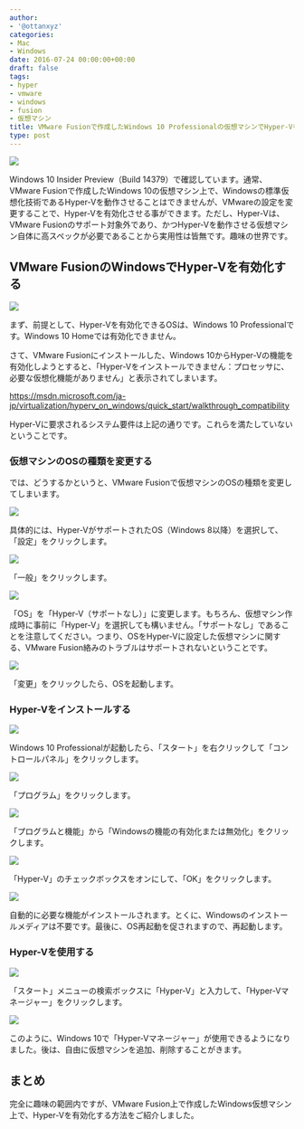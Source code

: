 ```yaml
---
author:
- '@ottanxyz'
categories:
- Mac
- Windows
date: 2016-07-24 00:00:00+00:00
draft: false
tags:
- hyper
- vmware
- windows
- fusion
- 仮想マシン
title: VMware Fusionで作成したWindows 10 Professionalの仮想マシンでHyper-Vを有効化する方法
type: post
---
```


![](160724-57942af931232.jpg)






Windows 10 Insider Preview（Build 14379）で確認しています。通常、VMware Fusionで作成したWindows 10の仮想マシン上で、Windowsの標準仮想化技術であるHyper-Vを動作させることはできませんが、VMwareの設定を変更することで、Hyper-Vを有効化させる事ができます。ただし、Hyper-Vは、VMware Fusionのサポート対象外であり、かつHyper-Vを動作させる仮想マシン自体に高スペックが必要であることから実用性は皆無です。趣味の世界です。





## VMware FusionのWindowsでHyper-Vを有効化する





![](160724-57942b8f2c7a0.png)






まず、前提として、Hyper-Vを有効化できるOSは、Windows 10 Professionalです。Windows 10 Homeでは有効化できません。





さて、VMware Fusionにインストールした、Windows 10からHyper-Vの機能を有効化しようとすると、「Hyper-Vをインストールできません：プロセッサに、必要な仮想化機能がありません」と表示されてしまいます。



https://msdn.microsoft.com/ja-jp/virtualization/hyperv_on_windows/quick_start/walkthrough_compatibility



Hyper-Vに要求されるシステム要件は上記の通りです。これらを満たしていないということです。





### 仮想マシンのOSの種類を変更する





では、どうするかというと、VMware Fusionで仮想マシンのOSの種類を変更してしまいます。





![](160724-57942c56d4936.png)






具体的には、Hyper-VがサポートされたOS（Windows 8以降）を選択して、「設定」をクリックします。





![](160724-57942cb11eb9b.png)






「一般」をクリックします。





![](160724-57942cc33211b.png)






「OS」を「Hyper-V（サポートなし）」に変更します。もちろん、仮想マシン作成時に事前に「Hyper-V」を選択しても構いません。「サポートなし」であることを注意してください。つまり、OSをHyper-Vに設定した仮想マシンに関する、VMware Fusion絡みのトラブルはサポートされないということです。





![](160724-57942ccbe5c8d.png)






「変更」をクリックしたら、OSを起動します。





### Hyper-Vをインストールする





![](160724-57942cd24f2b1.png)






Windows 10 Professionalが起動したら、「スタート」を右クリックして「コントロールパネル」をクリックします。





![](160724-57942cdcc175e.png)






「プログラム」をクリックします。





![](160724-57942ce364f35.png)






「プログラムと機能」から「Windowsの機能の有効化または無効化」をクリックします。





![](160724-57942cea02564.png)






「Hyper-V」のチェックボックスをオンにして、「OK」をクリックします。





![](160724-57942cf225467.png)






自動的に必要な機能がインストールされます。とくに、Windowsのインストールメディアは不要です。最後に、OS再起動を促されますので、再起動します。





### Hyper-Vを使用する





![](160724-57942cf870bc1.png)






「スタート」メニューの検索ボックスに「Hyper-V」と入力して、「Hyper-Vマネージャー」をクリックします。





![](160724-57942d00a9e37.png)






このように、Windows 10で「Hyper-Vマネージャー」が使用できるようになりました。後は、自由に仮想マシンを追加、削除することがきます。





## まとめ





完全に趣味の範囲内ですが、VMware Fusion上で作成したWindows仮想マシン上で、Hyper-Vを有効化する方法をご紹介しました。